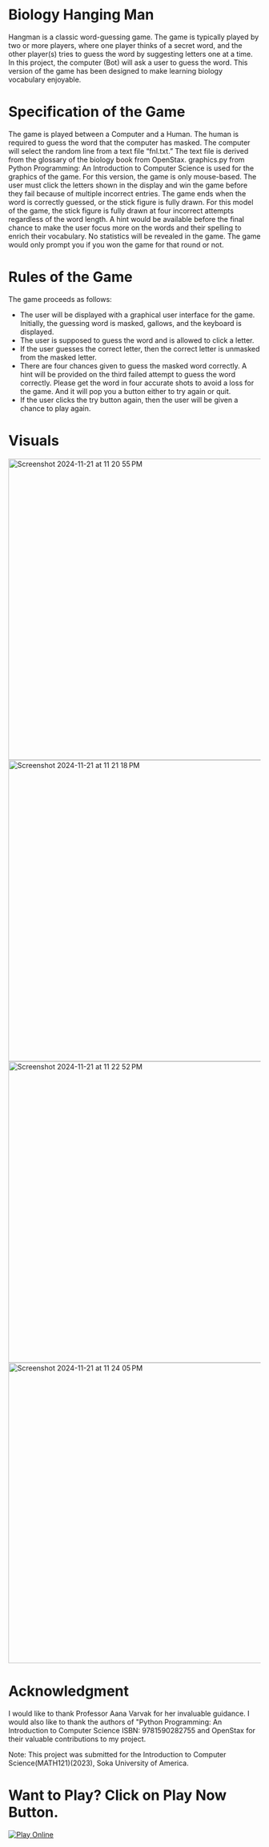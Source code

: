 # Biology Hanging Man

Hangman is a classic word-guessing game. The game is typically played by two or more players, where one player thinks of a secret word, and the other player(s) tries to guess the word by suggesting letters one at a time. In this project, the computer (Bot) will ask a user to guess the word. This version of the game has been designed to make learning biology vocabulary enjoyable.

# Specification of the Game
The game is played between a Computer and a Human. The human is required to guess the word that the computer has masked. The computer will select the random line from a text file “fnl.txt.” The text file is derived from the glossary of the biology book from OpenStax. graphics.py from Python Programming: An Introduction to Computer
Science is used for the graphics of the game.
For this version, the game is only mouse-based. The user must click the letters shown in the display and win the game before they fail because of multiple incorrect entries.
The game ends when the word is correctly guessed, or the stick figure is fully drawn. For this model of the game, the stick figure is fully drawn at four incorrect attempts regardless of the word length.
A hint would be available before the final chance to make the user focus more on the words and their spelling to enrich their vocabulary.
No statistics will be revealed in the game. The game would only prompt you if you won the game for that round or not.

# Rules of the Game
The game proceeds as follows:
- The user will be displayed with a graphical user interface for the game. Initially, the
guessing word is masked, gallows, and the keyboard is displayed.
- The user is supposed to guess the word and is allowed to click a letter.
- If the user guesses the correct letter, then the correct letter is unmasked from the masked
letter.
- There are four chances given to guess the masked word correctly. A hint will be provided
on the third failed attempt to guess the word correctly. Please get the word in four accurate shots to avoid a loss for the game. And it will pop you a button either to try again or quit.
- If the user clicks the try button again, then the user will be given a chance to play again.

# Visuals
<img width="602" alt="Screenshot 2024-11-21 at 11 20 55 PM" src="https://github.com/user-attachments/assets/9011b0c3-59e7-42e0-bee0-6a7300010693">
<img width="602" alt="Screenshot 2024-11-21 at 11 21 18 PM" src="https://github.com/user-attachments/assets/66a955c0-095e-470f-bc61-8f82cfc89d2f">
<img width="602" alt="Screenshot 2024-11-21 at 11 22 52 PM" src="https://github.com/user-attachments/assets/792366df-f451-483d-903a-326434b48a83">
<img width="600" alt="Screenshot 2024-11-21 at 11 24 05 PM" src="https://github.com/user-attachments/assets/4cee840b-3a6f-421d-bcc6-979684f3896f">


# Acknowledgment
I would like to thank Professor Aana Varvak for her invaluable guidance. I would also like to thank the authors of "Python Programming: An Introduction to Computer
Science ISBN: 9781590282755 and OpenStax for their valuable contributions to my project.

Note: This project was submitted for the Introduction to Computer Science(MATH121)(2023), Soka University of America.

# Want to Play? Click on Play Now Button.
[![Play Online](https://img.shields.io/badge/Play-Now-brightgreen)](https://anupparajuli01.github.io/Biology_Hanging_Man/BiologyHangingMan.html)

